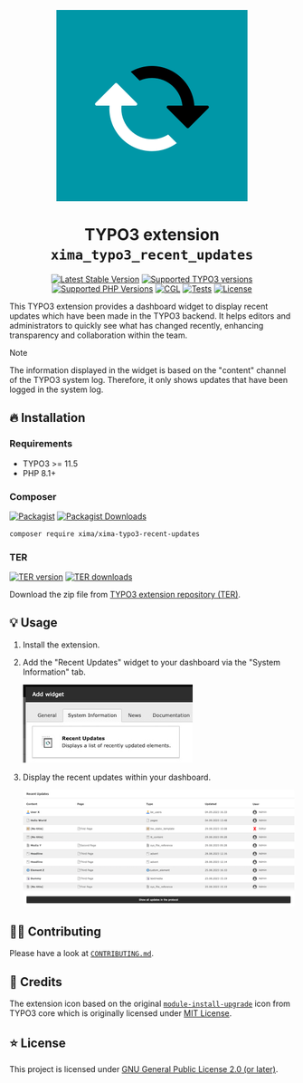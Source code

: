 <div align="center">

![Extension icon](Resources/Public/Icons/Extension.svg)

# TYPO3 extension `xima_typo3_recent_updates`

[![Latest Stable Version](https://typo3-badges.dev/badge/xima_typo3_recent_updates/version/shields.svg)](https://extensions.typo3.org/extension/xima_typo3_recent_updates)
[![Supported TYPO3 versions](https://typo3-badges.dev/badge/xima_typo3_recent_updates/typo3/shields.svg)](https://extensions.typo3.org/extension/xima_typo3_recent_updates)
[![Supported PHP Versions](https://img.shields.io/packagist/dependency-v/xima/xima-typo3-recent-updates/php?logo=php)](https://packagist.org/packages/xima/xima-typo3-recent-updates)
[![CGL](https://img.shields.io/github/actions/workflow/status/xima-media/xima-typo3-recent-updates/cgl.yml?label=cgl&logo=github)](https://github.com/xima-media/xima-typo3-recent-updates/actions/workflows/cgl.yml)
[![Tests](https://img.shields.io/github/actions/workflow/status/xima-media/xima-typo3-recent-updates/tests.yml?label=tests&logo=github)](https://github.com/xima-media/xima-typo3-recent-updates/actions/workflows/tests.yml)
[![License](https://poser.pugx.org/xima/xima-typo3-recent-updates/license)](LICENSE.md)

</div>

This TYPO3 extension provides a dashboard widget to display recent updates which have been made in the TYPO3 backend. It helps editors and administrators to quickly see what has changed recently, enhancing transparency and collaboration within the team.

> [!NOTE]
> The information displayed in the widget is based on the "content" channel of the TYPO3 system log. Therefore, it only shows updates that have been logged in the system log.

## 🔥 Installation

### Requirements

* TYPO3 >= 11.5
* PHP 8.1+

### Composer

[![Packagist](https://img.shields.io/packagist/v/xima/xima-typo3-recent-updates?label=version&logo=packagist)](https://packagist.org/packages/xima/xima-typo3-recent-updates)
[![Packagist Downloads](https://img.shields.io/packagist/dt/xima/xima-typo3-recent-updates?color=brightgreen)](https://packagist.org/packages/xima/xima-typo3-recent-updates)


``` bash
composer require xima/xima-typo3-recent-updates
```

### TER

[![TER version](https://typo3-badges.dev/badge/xima_typo3_recent_updates/version/shields.svg)](https://extensions.typo3.org/extension/xima_typo3_recent_updates)
[![TER downloads](https://typo3-badges.dev/badge/xima_typo3_recent_updates/downloads/shields.svg)](https://extensions.typo3.org/extension/xima_typo3_recent_updates)

Download the zip file from [TYPO3 extension repository (TER)](https://extensions.typo3.org/extension/xima_typo3_recent_updates).

## 💡 Usage

1. Install the extension.
2. Add the "Recent Updates" widget to your dashboard via the "System Information" tab.

   ![Insert widget to the dashboard](Documentation/Images/insert-widget.jpg "Insert widget to the dashboard")
3. Display the recent updates within your dashboard.

   ![Show widget in the dashboard](Documentation/Images/widget-list.png "Show widget in the dashboard")


## 🧑‍💻 Contributing

Please have a look at [`CONTRIBUTING.md`](CONTRIBUTING.md).

## 💎 Credits

The extension icon based on the original
[`module-install-upgrade`](https://typo3.github.io/TYPO3.Icons/icons/module/module-install-upgrade.html) icon from TYPO3 core which is
originally licensed under [MIT License](https://github.com/TYPO3/TYPO3.Icons/blob/main/LICENSE).

## ⭐ License

This project is licensed
under [GNU General Public License 2.0 (or later)](LICENSE.md).
